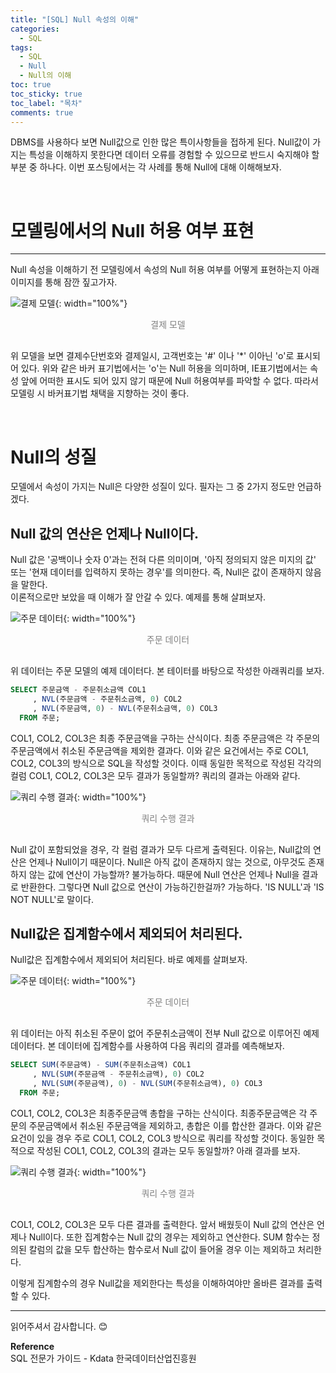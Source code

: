 ```yaml
---
title: "[SQL] Null 속성의 이해"
categories:
  - SQL
tags:
  - SQL
  - Null
  - Null의 이해
toc: true
toc_sticky: true
toc_label: "목차"
comments: true
---
```


DBMS를 사용하다 보면 Null값으로 인한 많은 특이사항들을 접하게 된다. Null값이 가지는 특성을 이해하지 못한다면 데이터 오류를 경험할 수 있으므로 반드시 숙지해야 할 부분 중 하나다. 이번 포스팅에서는 각 사례를 통해 Null에 대해 이해해보자.

<br>

# 모델링에서의 Null 허용 여부 표현
---
Null 속성을 이해하기 전 모델링에서 속성의 Null 허용 여부를 어떻게 표현하는지 아래 이미지를 통해 잠깐 짚고가자.

![결제 모델](/blog/assets/img/posts/20220830/example-of-performance-improvement-of-semi-normalized-model.png "결제 모델"){: width="100%"}
<div style="color: gray; text-align: center; margin-bottom: 30px;">결제 모델</div>

위 모델을 보면 결제수단번호와 결제일시, 고객번호는 '#' 이나 '*' 이아닌 'o'로 표시되어 있다. 위와 같은 바커 표기법에서는 'o'는 Null 허용을 의미하며, IE표기법에서는 속성 앞에 어떠한 표시도 되어 있지 않기 때문에 Null 허용여부를 파악할 수 없다. 따라서 모델링 시 바커표기법 채택을 지향하는 것이 좋다.

<br>

# Null의 성질
모델에서 속성이 가지는 Null은 다양한 성질이 있다. 필자는 그 중 2가지 정도만 언급하겠다.

## Null 값의 연산은 언제나 Null이다.
Null 값은 '공백이나 숫자 0'과는 전혀 다른 의미이며, '아직 정의되지 않은 미지의 값' 또는 '현재 데이터를 입력하지 못하는 경우'를 의미한다. 즉, Null은 값이 존재하지 않음을 말한다.  
이론적으로만 보았을 때 이해가 잘 안갈 수 있다. 예제를 통해 살펴보자.

![주문 데이터](/blog/assets/img/posts/20220915/order-data-example_1.png "주문 데이터"){: width="100%"}
<div style="color: gray; text-align: center; margin-bottom: 30px;">주문 데이터</div>

위 데이터는 주문 모델의 예제 데이터다. 본 테이터를 바탕으로 작성한 아래쿼리를 보자.

```sql
SELECT 주문금액 - 주문취소금액 COL1
     , NVL(주문금액 - 주문취소금액, 0) COL2
     , NVL(주문금액, 0) - NVL(주문취소금액, 0) COL3
  FROM 주문;
```

COL1, COL2, COL3은 최종 주문금액을 구하는 산식이다. 최종 주문금액은 각 주문의 주문금액에서 취소된 주문금액을 제외한 결과다. 이와 같은 요건에서는 주로 COL1, COL2, COL3의 방식으로 SQL을 작성할 것이다. 이때 동일한 목적으로 작성된 각각의 컬럼 COL1, COL2, COL3은 모두 결과가 동일할까? 쿼리의 결과는 아래와 같다.

![쿼리 수행 결과](/blog/assets/img/posts/20220915/query-result_1.png "쿼리 수행 결과"){: width="100%"}
<div style="color: gray; text-align: center; margin-bottom: 30px;">쿼리 수행 결과</div>

Null 값이 포함되었을 경우, 각 컬럼 결과가 모두 다르게 출력된다. 이유는, Null값의 연산은 언제나 Null이기 때문이다. Null은 아직 값이 존재하지 않는 것으로, 아무것도 존재하지 않는 값에 연산이 가능할까? 불가능하다. 때문에 Null 연산은 언제나 Null을 결과로 반환한다. 그렇다면 Null 값으로 연산이 가능하긴한걸까? 가능하다. 'IS NULL'과 'IS NOT NULL'로 말이다.

## Null값은 집계함수에서 제외되어 처리된다.
Null값은 집계함수에서 제외되어 처리된다. 바로 예제를 살펴보자.

![주문 데이터](/blog/assets/img/posts/20220915/order-data-example_2.png "주문 데이터"){: width="100%"}
<div style="color: gray; text-align: center; margin-bottom: 30px;">주문 데이터</div>

위 데이터는 아직 취소된 주문이 없어 주문취소금액이 전부 Null 값으로 이루어진 예제 데이터다. 본 데이터에 집계함수를 사용하여 다음 쿼리의 결과를 예측해보자.

```sql
SELECT SUM(주문금액) - SUM(주문취소금액) COL1
     , NVL(SUM(주문금액 - 주문취소금액), 0) COL2
     , NVL(SUM(주문금액), 0) - NVL(SUM(주문취소금액), 0) COL3
  FROM 주문;
```

COL1, COL2, COL3은 최종주문금액 총합을 구하는 산식이다. 최종주문금액은 각 주문의 주문금액에서 취소된 주문금액을 제외하고, 총합은 이를 합산한 결과다. 이와 같은 요건이 있을 경우 주로 COL1, COL2, COL3 방식으로 쿼리를 작성할 것이다. 동일한 목적으로 작성된 COL1, COL2, COL3의 결과는 모두 동일할까? 아래 결과를 보자.

![쿼리 수행 결과](/blog/assets/img/posts/20220915/query-result_2.png "쿼리 수행 결과"){: width="100%"}
<div style="color: gray; text-align: center; margin-bottom: 30px;">쿼리 수행 결과</div>

COL1, COL2, COL3은 모두 다른 결과를 출력한다. 앞서 배웠듯이 Null 값의 연산은 언제나 Null이다. 또한 집계함수는 Null 값의 경우는 제외하고 연산한다. SUM 함수는 정의된 칼럼의 값을 모두 합산하는 함수로서 Null 값이 들어올 경우 이는 제외하고 처리한다.

이렇게 집계함수의 경우 Null값을 제외한다는 특성을 이해하여야만 올바른 결과를 출력할 수 있다.

---

읽어주셔서 감사합니다. 😊 

__Reference__  
SQL 전문가 가이드 - Kdata 한국데이터산업진흥원  